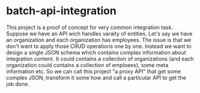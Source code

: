 # batch-api-integration
This project is a proof of concept for very common integration task. Suppose we have an API wich handles varaity of entities. Let's say we have an organization and each organization has  employees. The issue is that we don't want to apply those CRUD operations one by one. Instead we want to design a single JSON schema which contains complex information about integration content. It could contains a collection of organizations (and each organization could contains a collection of emploees), some meta information etc. So we can call this project "a proxy API" that get some complex JSON, transform it some how and call a particular API to get the job done.
